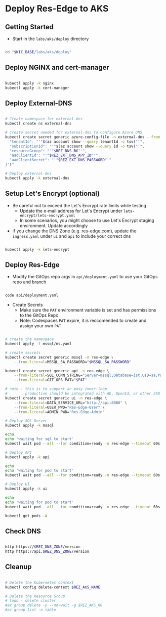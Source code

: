 # Deploy Res-Edge to AKS

## Getting Started

- Start in the `labs/aks/deploy` directory

```bash

cd "$KIC_BASE/labs/aks/deploy"

```

## Deploy NGINX and cert-manager

```bash

kubectl apply -k nginx
kubectl apply -k cert-manager

```

## Deploy External-DNS

```bash

# Create namespace for external-dns
kubectl create ns external-dns

# Create secret needed for external-dns to configure Azure DNS
kubectl create secret generic azure-config-file -n external-dns --from-literal=azure.json="$(echo -n '{
  "tenantId": "'"$(az account show --query tenantId -o tsv)"'",
  "subscriptionId": "'"$(az account show --query id -o tsv)"'",
  "resourceGroup": "'"$REZ_DNS_RG"'",
  "aadClientId": "'"$REZ_EXT_DNS_APP_ID"'",
  "aadClientSecret": "'"$REZ_EXT_DNS_PASSWORD"'"
}')"

# Deploy external-dns
kubectl apply -k external-dns
```

## Setup Let's Encrypt (optional)

- Be careful not to exceed the Let's Encrypt rate limits while testing
  - Update the e-mail address for Let's Encrypt under `lets-encrypt/lets-encrypt.yaml`
  - In some scenarios, you might choose to use Let's Encrypt staging environment. Update accordingly
- If you change the DNS Zone (e.g. res-edge.com), update the `ingress.yaml` under `ui` and `api` to include your correct dns

```bash

kubectl apply -k lets-encrypt

```

## Deploy Res-Edge

- Modify the GitOps repo args in `api/deployment.yaml` to use your GitOps repo and branch

```bash

code api/deployment.yaml

```

- Create Secrets
  - Make sure the `PAT` environment variable is set and has permissions to the GitOps Repo
  - Note: Codespaces `PAT` expire, it is reccomended to create and assign your own `PAT`

```bash

# create the namespace
kubectl apply -f mssql/ns.yaml

# create secrets
kubectl create secret generic mssql -n res-edge \
    --from-literal=MSSQL_SA_PASSWORD="$MSSQL_SA_PASSWORD"

kubectl create secret generic api -n res-edge \
    --from-literal=SQL_CONN_STRING="Server=mssql;Database=ist;UID=sa;Password=$MSSQL_SA_PASSWORD;TrustServerCertificate=True;" \
    --from-literal=GIT_OPS_PAT="$PAT"

# note - this is to support an easy inner-loop
#        production should be integrated with AD, OpenId, or other SSO provider
kubectl create secret generic ui -n res-edge \
    --from-literal=DATA_SERVICE_URL="http://api:8080" \
    --from-literal=USER_PWD="Res-Edge-User" \
    --from-literal=ADMIN_PWD="Res-Edge-Admin"

# Deploy SQL Server
kubectl apply -k mssql

echo
echo 'waiting for sql to start'
kubectl wait pod --all --for condition=ready -n res-edge --timeout 60s

# Deploy API
kubectl apply -k api

echo
echo 'waiting for pod to start'
kubectl wait pod --all --for condition=ready -n res-edge --timeout 60s

# Deploy UI
kubectl apply -k ui

echo
echo 'waiting for pod to start'
kubectl wait pod --all --for condition=ready -n res-edge --timeout 60s

kubectl get pods -A

```

## Check DNS

```bash

http https://$REZ_DNS_ZONE/version
http https://api.$REZ_DNS_ZONE/version

```

## Cleanup

```bash

# Delete the Kubernetes context
kubectl config delete-context $REZ_AKS_NAME

# Delete the Resource Group
# todo - delete cluster
#az group delete -y --no-wait -g $REZ_AKS_RG
#az group list -o table

```

